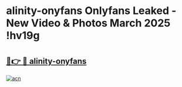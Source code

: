 # alinity-onyfans Onlyfans Leaked - New Video & Photos March 2025 !hv19g

# <h2><a href="https://xhueg2.iuczelnia.edu.pl?title=alinity-onyfans&ref=hv19g">🔗👉 🔴 alinity-onyfans</a></h2>

[![acn](https://github.com/user-attachments/assets/0f9c940e-d8b0-45ae-aac7-cd30a18b3e1c)](https://xhueg2.iuczelnia.edu.pl?title=alinity-onyfans&ref=hv19g)

